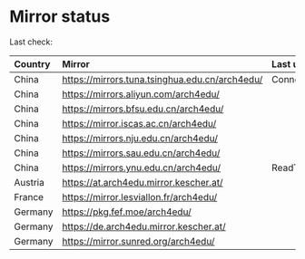 <script src="./time.js"></script>
# Mirror status
Last check: <script type="text/javascript">localize(1687727819.6563869);</script>

|Country|Mirror|Last update|
|:------|:-----|:----------|
|China|https://mirrors.tuna.tsinghua.edu.cn/arch4edu/|ConnectTimeout|
|China|https://mirrors.aliyun.com/arch4edu/|<script type="text/javascript">localize(1687674859);</script>|
|China|https://mirrors.bfsu.edu.cn/arch4edu/|<script type="text/javascript">localize(1687674859);</script>|
|China|https://mirror.iscas.ac.cn/arch4edu/|<script type="text/javascript">localize(1687674859);</script>|
|China|https://mirrors.nju.edu.cn/arch4edu/|<script type="text/javascript">localize(1687588636);</script>|
|China|https://mirrors.sau.edu.cn/arch4edu/|<script type="text/javascript">localize(1673850842);</script>|
|China|https://mirrors.ynu.edu.cn/arch4edu/|ReadTimeout|
|Austria|https://at.arch4edu.mirror.kescher.at/|<script type="text/javascript">localize(1687674859);</script>|
|France|https://mirror.lesviallon.fr/arch4edu/|<script type="text/javascript">localize(1687674859);</script>|
|Germany|https://pkg.fef.moe/arch4edu/|<script type="text/javascript">localize(1687674859);</script>|
|Germany|https://de.arch4edu.mirror.kescher.at/|<script type="text/javascript">localize(1687674859);</script>|
|Germany|https://mirror.sunred.org/arch4edu/|<script type="text/javascript">localize(1687674859);</script>|

<script src="./tablefilter/tablefilter.js"></script>
<script src="./table.js"></script>